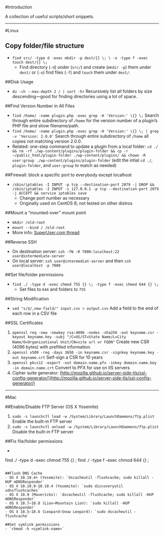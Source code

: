 #Introduction

A collection of useful scripts/short snippets.

-----

#Linux

## Copy folder/file structure
- `find src/ -type d -exec mkdir -p dest/{} \; \ -o -type f -exec touch dest/{} \;`
	- Find directory (`-d`) under (`src/`) and create (`mkdir -p`) them under `dest/` or (`-o`) find files (`-f`) and `touch` them under `dest/`.

##Disk Usage

- `du -ch --max-depth 2 / | sort -hr` Recursively list all folders by size descending—good for finding directories using a lot of space.

##Find Version Number in All Files
- `find /home/ -name plugin.php -exec grep -H 'Version:' \{} \;` Search through entire subdirectory of `/home` for the version number of a plugin’s PHP file and show filename/path.
- `find /home/ -name plugin.php -exec grep -H 'Version:' \{} \; | grep -v 'Version: 2.0.0'` Search through entire subdirectory of `/home` all copies not matching version 2.0.0.
- Related: one-step command to update a plugin from a local folder: `cd ./ && rm -rf ./wp-content/plugins/plugin-folder && cp -r ~/public_html/plugin-folder ./wp-content/plugins/ && chown -R user:group ./wp-content/plugins/plugin-folder` (edit the intial `cd ./`, `plugin-folder`, and `user:group` to match as needed)

##Firewall: block a specific port to everybody except localhost
- `/sbin/iptables -I INPUT -p tcp --destination-port 2079 -j DROP && /sbin/iptables -I INPUT -s 127.0.0.1 -p tcp --destination-port 2079 -j ACCEPT && service iptables save`
    - Change port number as necessary
    - Originally used on CentOS 6; not tested on other distros

##Mount a “mounted-over” mount point

- `mkdir /old-root`
- `mount --bind / /old-root`
- More info: [SuperUser.com thread](http://superuser.com/a/200697)

##Reverse SSH
- On destination server: `ssh -fN -R 7000:localhost:22 user@intermediate-server`
- On local server: `ssh user@intermediat-server` and then `ssh user@localhost -p 7000`


##Set file/folder permissions
- `find ./ -type d -exec chmod 755 {} \; -type f -exec chmod 644 {} \;`
    - Set files to `644` and folders to `755`


##String Modification
- `sed "s/$/,new-field/" input.csv > output.csv` Add a field to the end of each row in a CSV file


##SSL Certificates
1. `openssl req -new -newkey rsa:4096 -nodes -sha256 -out keyname.csr -keyout keyname.key -subj "/C=US/ST=State Name/L=City Name/O=Organizational Unit/CN=site url or FQDN"` Create new CSR (4096 bytes) with prefilled information.
1. `openssl x509 -req -days 3650 -in keyname.csr -signkey keyname.key -out keyname.crt` Self-sign a CSR for 10 years
1. `openssl pkcs12 -export -out domain.name.pfx -inkey domain.name.key -in domain.name.crt` Convert to PFX for use on IIS servers
1. Cipher suite generator: [http://mozilla.github.io/server-side-tls/ssl-config-generator/](http://mozilla.github.io/server-side-tls/ssl-config-generator/)


-----

#Mac

##Enable/Disable FTP Server (OS X Yosemite)
1. `sudo -s launchctl load -w /System/Library/LaunchDaemons/ftp.plist` Enable the built-in FTP server
2. `sudo -s launchctl unload -w /System/Library/LaunchDaemons/ftp.plist` Disable the built-in FTP server

##Fix file/folder permissions
- ```
find ./ -type d -exec chmod 755 {} \;
find ./ -type f -exec chmod 644 {} \;
```

##Flush DNS Cache
- OS X 10.10.4+ (Yosemite): `dscacheutil -flushcache; sudo killall -HUP mDNSResponder`
- OS X 10.10.0-10.10.4 (Yosemite): `sudo discoveryutil udnsflushcaches`
- OS X 10.9 (Mavericks): `dscacheutil -flushcache; sudo killall -HUP mDNSResponder`
- OS X 10.7–10.8 (Lion–Mountain Lion): `sudo killall -HUP mDNSResponder`
- OS X 10.5–10.6 (Leopard–Snow Leopard): `sudo dscacheutil -flushcache`

##Set symlink permissions
- `chmod -h <symlink-name>`
